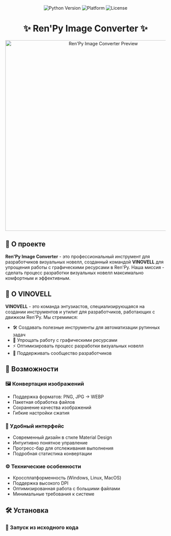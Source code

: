 <div align="center">
  <img src="https://img.shields.io/badge/Python-3.8%2B-blue?logo=python" alt="Python Version">
  <img src="https://img.shields.io/badge/Platform-Windows%20%7C%20Linux%20%7C%20MacOS-lightgrey" alt="Platform">
  <img src="https://img.shields.io/badge/License-MIT-green" alt="License">
</div>

<h1 align="center">✨ Ren'Py Image Converter ✨</h1>

<p align="center">
  <img src="https://i.imgur.com/i061IDa.png" alt="Ren'Py Image Converter Preview" width="600">
</p>

## 🚀 О проекте

**Ren'Py Image Converter** - это профессиональный инструмент для разработчиков визуальных новелл, созданный командой **VINOVELL** для упрощения работы с графическими ресурсами в Ren'Py. Наша миссия - сделать процесс разработки визуальных новелл максимально комфортным и эффективным.

## 🌟 О VINOVELL

**VINOVELL** - это команда энтузиастов, специализирующаяся на создании инструментов и утилит для разработчиков, работающих с движком Ren'Py. Мы стремимся:

- 🛠 Создавать полезные инструменты для автоматизации рутинных задач
- 🎨 Упрощать работу с графическими ресурсами
- ⚡️ Оптимизировать процесс разработки визуальных новелл
- 🤝 Поддерживать сообщество разработчиков

## 🎯 Возможности

### 🖼 Конвертация изображений
- Поддержка форматов: PNG, JPG → WEBP
- Пакетная обработка файлов
- Сохранение качества изображений
- Гибкие настройки сжатия

### 🎨 Удобный интерфейс
- Современный дизайн в стиле Material Design
- Интуитивно понятное управление
- Прогресс-бар для отслеживания выполнения
- Подробная статистика конвертации

### ⚙️ Технические особенности
- Кроссплатформенность (Windows, Linux, MacOS)
- Поддержка высокого DPI
- Оптимизированная работа с большими файлами
- Минимальные требования к системе

## 🛠 Установка

### 🐍 Запуск из исходного кода
